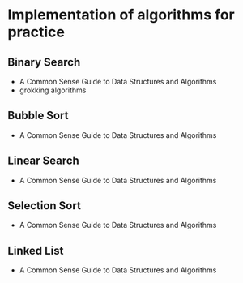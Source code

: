 # Implementation of algorithms for practice

## Binary Search
- A Common Sense Guide to Data Structures and Algorithms
- grokking algorithms

## Bubble Sort
- A Common Sense Guide to Data Structures and Algorithms

## Linear Search
- A Common Sense Guide to Data Structures and Algorithms

## Selection Sort
- A Common Sense Guide to Data Structures and Algorithms

## Linked List
- A Common Sense Guide to Data Structures and Algorithms

